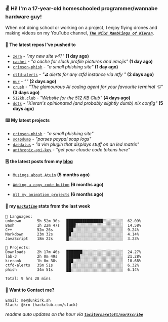 ### ✌️ Hi! I'm a 17-year-old homeschooled programmer/wannabe hardware guy!

When not doing school or working on a project, I enjoy flying drones and making videos on my YouTube channel, [**_`The Wild Ramblings of Kieran`_**](https://youtube.com/@kieran.rambles).

#### 👷 The latest repos I've pushed to

- [`zera`](https://github.com/taciturnaxolotl/zera) - _"my new site v4?"_ **(1 day ago)**
- [`cachet`](https://github.com/taciturnaxolotl/cachet) - _"a cache for slack profile pictures and emojis"_ **(1 day ago)**
- [`crimson-phish`](https://github.com/taciturnaxolotl/crimson-phish) - _"a small phishing site"_ **(1 day ago)**
- [`ctfd-alerts`](https://github.com/taciturnaxolotl/ctfd-alerts) - _"⛳ alerts for any ctfd instance via ntfy "_ **(2 days ago)**
- [`nur`](https://github.com/charmbracelet/nur) - _""_ **(2 days ago)**
- [`crush`](https://github.com/charmbracelet/crush) - _"The glamourous AI coding agent for your favourite terminal 💘"_ **(3 days ago)**
- [`512kb.club`](https://github.com/kevquirk/512kb.club) - _"Website for the 512 KB Club"_ **(4 days ago)**
- [`dots`](https://github.com/taciturnaxolotl/dots) - _"Kieran's opinionated (and probably slightly dumb) nix config"_ **(5 days ago)**

#### ⌨️ My latest projects

- [`crimson-phish`](https://github.com/taciturnaxolotl/crimson-phish) - _"a small phishing site"_
- [`soapdump`](https://github.com/taciturnaxolotl/soapdump) - _"parses paypal soap logs"_
- [`daedalus`](https://github.com/taciturnaxolotl/daedalus) - _"a vim plugin that displays stuff on an led matrix"_
- [`anthropic-api-key`](https://github.com/taciturnaxolotl/anthropic-api-key) - _"get your claude code tokens here"_

#### 🗒️ the latest posts from my [blog](https://dunkirk.sh)

- [`Musings about Atuin`](https://dunkirk.sh/blog/atuin/) **(5 months ago)**

- [`Adding a copy code button`](https://dunkirk.sh/blog/adding-a-copy-button/) **(6 months ago)**

- [`All my animation projects`](https://dunkirk.sh/blog/my-animations/) **(6 months ago)**



#### 📡 my [_`hackatime`_](https://waka.hackclub.com) stats from the last week

```text
💾 Languages:
unknown       5h 52m 30s   ████████████████░░░░░░░░░  62.09%
Bash          1h 22m 47s   ████░░░░░░░░░░░░░░░░░░░░░  14.58%
C++           52m 26s      ███░░░░░░░░░░░░░░░░░░░░░░  9.24%
Markdown      23m 32s      ██░░░░░░░░░░░░░░░░░░░░░░░  4.14%
JavaScript    18m 22s      █░░░░░░░░░░░░░░░░░░░░░░░░  3.23%

💼 Projects:
Downloads     2h 17m 46s   ███████░░░░░░░░░░░░░░░░░░  24.27%
lab-3         2h 0m 49s    ██████░░░░░░░░░░░░░░░░░░░  21.28%
kierank       1h 0m 38s    ███░░░░░░░░░░░░░░░░░░░░░░  10.68%
ctfd-alerts   35m 51s      ██░░░░░░░░░░░░░░░░░░░░░░░  6.32%
phish         34m 51s      ██░░░░░░░░░░░░░░░░░░░░░░░  6.14%

Total: 9 hrs 28 mins
```

#### 📮 Want to Contact me?

```text
Email: me@dunkirk.sh
Slack: @krn (hackclub.com/slack)
```

_readme auto updates on the hour via [**`taciturnaxolotl/markscribe`**](https://github.com/taciturnaxolotl/markscribe)_
